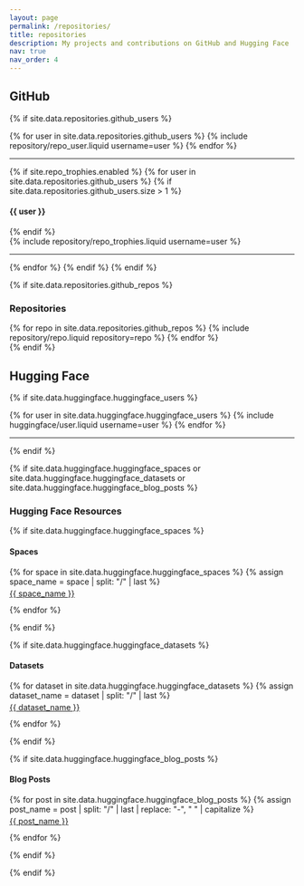 ```yaml
---
layout: page
permalink: /repositories/
title: repositories
description: My projects and contributions on GitHub and Hugging Face
nav: true
nav_order: 4
---
```


## GitHub

{% if site.data.repositories.github_users %}

<div class="repositories d-flex flex-wrap flex-md-row flex-column justify-content-between align-items-center">
  {% for user in site.data.repositories.github_users %}
    {% include repository/repo_user.liquid username=user %}
  {% endfor %}
</div>

---

{% if site.repo_trophies.enabled %}
{% for user in site.data.repositories.github_users %}
{% if site.data.repositories.github_users.size > 1 %}

  <h4>{{ user }}</h4>
  {% endif %}
  <div class="repositories d-flex flex-wrap flex-md-row flex-column justify-content-between align-items-center">
  {% include repository/repo_trophies.liquid username=user %}
  </div>

---

{% endfor %}
{% endif %}
{% endif %}

{% if site.data.repositories.github_repos %}
### Repositories

<div class="repositories d-flex flex-wrap flex-md-row flex-column justify-content-between align-items-center">
  {% for repo in site.data.repositories.github_repos %}
    {% include repository/repo.liquid repository=repo %}
  {% endfor %}
</div>
{% endif %}

## Hugging Face

{% if site.data.huggingface.huggingface_users %}
<div class="repositories d-flex flex-wrap flex-md-row flex-column justify-content-between align-items-center">
  {% for user in site.data.huggingface.huggingface_users %}
    {% include huggingface/user.liquid username=user %}
  {% endfor %}
</div>

---
{% endif %}

{% if site.data.huggingface.huggingface_spaces or site.data.huggingface.huggingface_datasets or site.data.huggingface.huggingface_blog_posts %}
### Hugging Face Resources

<div class="row">
  {% if site.data.huggingface.huggingface_spaces %}
  <div class="col-md-4">
    <h4><i class="fa-solid fa-rocket"></i> Spaces</h4>
    <ul class="hf-list">
    {% for space in site.data.huggingface.huggingface_spaces %}
      {% assign space_name = space | split: "/" | last %}
      <li>
        <a href="https://huggingface.co/spaces/{{ space }}" target="_blank" rel="noopener">
          {{ space_name }}
        </a>
      </li>
    {% endfor %}
    </ul>
  </div>
  {% endif %}
  
  {% if site.data.huggingface.huggingface_datasets %}
  <div class="col-md-4">
    <h4><i class="fa-solid fa-database"></i> Datasets</h4>
    <ul class="hf-list">
    {% for dataset in site.data.huggingface.huggingface_datasets %}
      {% assign dataset_name = dataset | split: "/" | last %}
      <li>
        <a href="https://huggingface.co/datasets/{{ dataset }}" target="_blank" rel="noopener">
          {{ dataset_name }}
        </a>
      </li>
    {% endfor %}
    </ul>
  </div>
  {% endif %}
  
  {% if site.data.huggingface.huggingface_blog_posts %}
  <div class="col-md-4">
    <h4><i class="fa-solid fa-pen"></i> Blog Posts</h4>
    <ul class="hf-list">
    {% for post in site.data.huggingface.huggingface_blog_posts %}
      {% assign post_name = post | split: "/" | last | replace: "-", " " | capitalize %}
      <li>
        <a href="https://huggingface.co/blog/{{ post }}" target="_blank" rel="noopener">
          {{ post_name }}
        </a>
      </li>
    {% endfor %}
    </ul>
  </div>
  {% endif %}
</div>

<style>
  .hf-list {
    list-style-type: none;
    padding-left: 0;
  }
  .hf-list li {
    margin-bottom: 0.5rem;
  }
  .hf-list a {
    display: inline-block;
    padding: 0.25rem 0;
  }
</style>
{% endif %}
